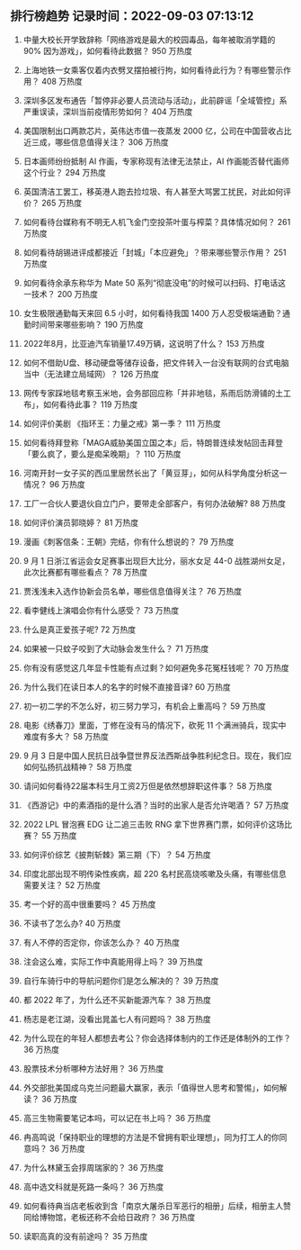 
## 排行榜趋势 记录时间：2022-09-03 07:13:12
  
  1. 中量大校长开学致辞称「网络游戏是最大的校园毒品，每年被取消学籍的 90% 因为游戏」，如何看待此数据？ 950 万热度
    
  2. 上海地铁一女乘客仅着内衣劈叉摆拍被行拘，如何看待此行为？有哪些警示作用？ 408 万热度
    
  3. 深圳多区发布通告「暂停非必要人员流动与活动」，此前辟谣「全域管控」系严重误读，深圳当前疫情形势如何？ 404 万热度
    
  4. 美国限制出口两款芯片，英伟达市值一夜蒸发 2000 亿，公司在中国营收占比近三成，哪些信息值得关注？ 306 万热度
    
  5. 日本画师纷纷抵制 AI 作画，专家称现有法律无法禁止，AI 作画能否替代画师这个行业？ 294 万热度
    
  6. 英国清洁工罢工，移英港人跑去捡垃圾、有人甚至大骂罢工扰民，对此如何评价？ 265 万热度
    
  7. 如何看待台媒称有不明无人机飞金门空投茶叶蛋与榨菜？具体情况如何？ 261 万热度
    
  8. 如何看待胡锡进评成都接近「封城」「本应避免」？带来哪些警示作用？ 251 万热度
    
  9. 如何看待余承东称华为 Mate 50 系列“彻底没电”的时候可以扫码、打电话这一技术？ 200 万热度
    
  10. 女生极限通勤每天来回 6.5 小时，如何看待我国 1400 万人忍受极端通勤？通勤时间带来哪些影响？ 190 万热度
    
  11. 2022年8月，比亚迪汽车销量17.49万辆，这说明了什么？ 153 万热度
    
  12. 如何不借助U盘、移动硬盘等储存设备，把文件转入一台没有联网的台式电脑当中（无法建立局域网）？ 126 万热度
    
  13. 网传专家踩地毯考察玉米地，会务部回应称「并非地毯，系雨后防滑铺的土工布」，如何看待此事？ 119 万热度
    
  14. 如何评价美剧 《指环王：力量之戒》第一季？ 111 万热度
    
  15. 如何看待拜登称「MAGA威胁美国立国之本」后，特朗普连续发帖回击拜登「要么疯了，要么是痴呆晚期」？ 110 万热度
    
  16. 河南开封一女子买的西瓜里居然长出了「黄豆芽」，如何从科学角度分析这一情况？ 96 万热度
    
  17. 工厂一合伙人要退伙自立门户，要带走全部客户，有何办法破解? 88 万热度
    
  18. 如何评价演员郭晓婷？ 81 万热度
    
  19. 漫画《刺客信条：王朝》完结，你有什么想说的？ 79 万热度
    
  20. 9 月 1 日浙江省运会女足赛事出现巨大比分，丽水女足 44-0 战胜湖州女足，此次比赛都有哪些看点？ 78 万热度
    
  21. 贾浅浅未入选作协新会员名单，哪些信息值得关注？ 76 万热度
    
  22. 看李健线上演唱会你有什么感受？ 73 万热度
    
  23. 什么是真正爱孩子呢? 72 万热度
    
  24. 如果被一只蚊子咬到了大动脉会发生什么？ 71 万热度
    
  25. 你有没有感觉这几年显卡性能有点过剩？如何避免多花冤枉钱呢？ 70 万热度
    
  26. 为什么我们在读日本人的名字的时候不直接音译? 60 万热度
    
  27. 初一初二学的不怎么好，初三努力学习，有机会上重高吗？ 59 万热度
    
  28. 电影《绣春刀》里面，丁修在没有马的情况下，砍死 11 个满洲骑兵，现实中难度有多大？ 58 万热度
    
  29. 9 月 3 日是中国人民抗日战争暨世界反法西斯战争胜利纪念日。现在，我们应如何弘扬抗战精神？ 58 万热度
    
  30. 请问如何看待22届本科生月工资2万但是依然想辞职这件事？ 58 万热度
    
  31. 《西游记》中的素酒指的是什么酒？当时的出家人是否允许喝酒？ 57 万热度
    
  32. 2022 LPL 冒泡赛 EDG 让二追三击败 RNG 拿下世界赛门票，如何评价这场比赛？ 55 万热度
    
  33. 如何评价综艺《披荆斩棘》第三期（下）？ 54 万热度
    
  34. 印度北部出现不明传染性疾病，超 220 名村民高烧咳嗽及头痛，有哪些信息需要关注？ 52 万热度
    
  35. 考一个好的高中很重要吗？ 45 万热度
    
  36. 不读书了怎么办? 40 万热度
    
  37. 有人不停的否定你，你该怎么办？ 40 万热度
    
  38. 注会这么难，实际工作中真能用得上吗？ 39 万热度
    
  39. 自行车骑行中的导航问题你们是怎么解决的？ 39 万热度
    
  40. 都 2022 年了，为什么还不买新能源汽车？ 38 万热度
    
  41. 杨志是老江湖，没看出晁盖七人有问题吗？ 38 万热度
    
  42. 为什么现在的年轻人都想去考公？你会选择体制内的工作还是体制外的工作？ 36 万热度
    
  43. 股票技术分析哪种方法好用？ 36 万热度
    
  44. 外交部批美国成乌克兰问题最大赢家，表示「值得世人思考和警惕」，如何解读？ 36 万热度
    
  45. 高三生物需要笔记本吗，可以记在书上吗？ 36 万热度
    
  46. 冉高鸣说「保持职业的理想的方法是不曾拥有职业理想」，同为打工人的你同意吗？ 36 万热度
    
  47. 为什么林黛玉会㨃周瑞家的？ 36 万热度
    
  48. 高中选文科就是死路一条吗？ 36 万热度
    
  49. 如何看待典当店老板收到含「南京大屠杀日军恶行的相册」后续，相册主人赞同给博物馆，老板还称不会给日政府？ 36 万热度
    
  50. 读职高真的没有前途吗？ 35 万热度
    